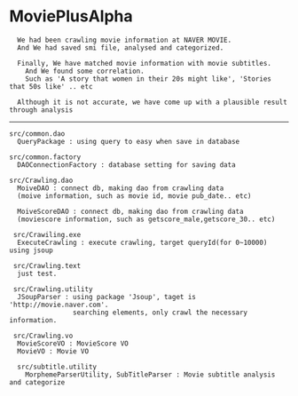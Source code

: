 # MoviePlusAlpha

```MoviePlusAlpha
  We had been crawling movie information at NAVER MOVIE.
  And We had saved smi file, analysed and categorized.
  
  Finally, We have matched movie information with movie subtitles.
    And We found some correlation.
    Such as 'A story that women in their 20s might like', 'Stories that 50s like' .. etc
  
  Although it is not accurate, we have come up with a plausible result through analysis
``` 
  
  
-----------------------------------------------------------------------------------------------------------------------------------
```
src/common.dao
  QueryPackage : using query to easy when save in database
```
```
src/common.factory
  DAOConnectionFactory : database setting for saving data
```
```
src/Crawling.dao
  MoiveDAO : connect db, making dao from crawling data
  (moive information, such as movie id, movie pub_date.. etc)
  
  MoiveScoreDAO : connect db, making dao from crawling data
  (moviescore information, such as getscore_male,getscore_30.. etc)
```
```
 src/Crawiling.exe
  ExecuteCrawling : execute crawling, target queryId(for 0~10000) using jsoup
```
```
 src/Crawling.text
  just test.
```
```
 src/Crawling.utility
  JSoupParser : using package 'Jsoup', taget is 'http://movie.naver.com'.
                searching elements, only crawl the necessary information.
```
```
 src/Crawling.vo
  MovieScoreVO : MovieScore VO
  MovieVO : Movie VO
```
```
  src/subtitle.utility
    MorphemeParserUtility, SubTitleParser : Movie subtitle analysis and categorize
```
